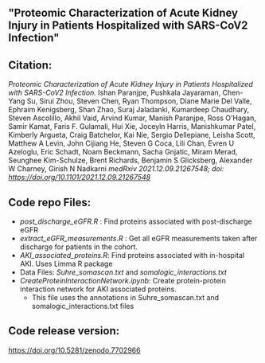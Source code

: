 ## <b>"Proteomic Characterization of Acute Kidney Injury in Patients Hospitalized with SARS-CoV2 Infection"</b>

##  <b>Citation:</b>

<i>Proteomic Characterization of Acute Kidney Injury in Patients Hospitalized with SARS-CoV2 Infection.</i> 
Ishan Paranjpe, Pushkala Jayaraman, Chen-Yang Su, Sirui Zhou, Steven Chen, Ryan Thompson, Diane Marie Del Valle, Ephraim Kenigsberg, Shan Zhao, Suraj   Jaladanki, Kumardeep Chaudhary, Steven Ascolillo, Akhil Vaid, Arvind Kumar, Manish Paranjpe, Ross O’Hagan, Samir Kamat, Faris F. Gulamali, Hui Xie, Joceyln Harris, Manishkumar Patel, Kimberly Argueta, Craig Batchelor, Kai Nie, Sergio Dellepiane, Leisha Scott, Matthew A Levin, John Cijiang He, Steven G Coca, Lili Chan, Evren U Azeloglu, Eric Schadt, Noam Beckmann, Sacha Gnjatic, Miram Merad, Seunghee Kim-Schulze, Brent Richards, Benjamin S Glicksberg, Alexander W Charney, Girish N Nadkarni 
<i>medRxiv 2021.12.09.21267548; doi: https://doi.org/10.1101/2021.12.09.21267548 </i>

## <b>Code repo Files:</b>

- <i>post_discharge_eGFR.R</i> : Find proteins associated with post-discharge eGFR
- <i>extract_eGFR_measurements.R</i> :  Get all eGFR measurements taken after discharge for patients in the cohort.
- <i>AKI_associated_proteins.R</i>: Find proteins associated with in-hospital AKI. Uses Limma R package
- Data Files: <i>Suhre_somascan.txt</i> and <i>somalogic_interactions.txt</i>
- <i>CreateProteinInteractionNetwork.ipynb</i>: Create protein-protein interaction network for AKI associated proteins. 
  - This file uses the annotations in Suhre_somascan.txt and somalogic_interactions.txt files
  
## <b> Code release version:</b>
https://doi.org/10.5281/zenodo.7702966
